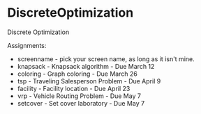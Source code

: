 # DiscreteOptimization
Discrete Optimization

Assignments:
* screenname - pick your screen name, as long as it isn't mine.
* knapsack - Knapsack algorithm - Due March 12
* coloring - Graph coloring - Due March 26
* tsp - Traveling Salesperson Problem - Due April 9
* facility - Facility location - Due April 23
* vrp - Vehicle Routing Problem - Due May 7
* setcover - Set cover laboratory - Due May 7
